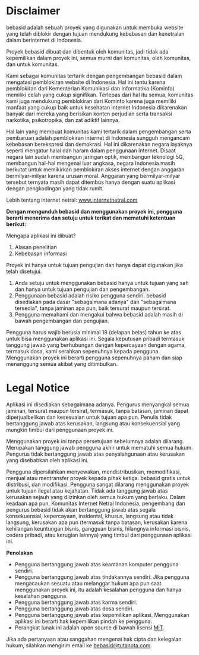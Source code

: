 # Disclaimer
bebasid adalah sebuah proyek yang digunakan untuk membuka website yang telah diblokir dengan tujuan mendukung kebebasan dan kenetralan dalam berinternet di Indonesia.

Proyek bebasid dibuat dan dibentuk oleh komunitas, jadi tidak ada kepemilikan dalam proyek ini, semua murni dari komunitas, oleh komunitas, dan untuk komunitas.

Kami sebagai komunitas tertarik dengan pengembangan bebasid dalam mengatasi pemblokiran website di Indonesia. Hal ini tentu karena pemblokiran dari Kementerian Komunikasi dan Informatika (Kominfo) memiliki celah yang cukup signifikan. Terlepas dari hal itu semua, komunitas kami juga mendukung pemblokiran dari Kominfo karena juga memiliki manfaat yang cukup baik untuk kesehatan internet Indonesia dikarenakan banyak dari mereka yang berisikan konten perjudian serta transaksi narkotika, psikotropika, dan zat adiktif lainnya.

Hal lain yang membuat komunitas kami tertarik dalam pengembangan serta pembaruan adalah pemblokiran internet di Indonesia sungguh mengancam kebebasan berekspresi dan demokrasi. Hal ini dikarenakan negara layaknya seperti mengatur halal dan haram dalam penggunaan internet. Disaat negara lain sudah membangun jaringan optik, membangun teknologi 5G, membangun hal-hal mengenai luar angkasa, negara Indonesia masih berkutat untuk memikirkan pemblokiran akses internet dengan anggaran bermilyar-milyar karena urusan moral. Anggaran yang bermilyar-milyar tersebut ternyata masih dapat ditembus hanya dengan suatu aplikasi dengan pengkodingan yang tidak rumit.

Lebih tentang internet netral: www.internetnetral.com

**Dengan mengunduh bebasid dan menggunakan proyek ini, pengguna berarti menerima dan setuju untuk terikat dan mematuhi ketentuan berikut:**

Mengapa aplikasi ini dibuat?
1. Alasan penelitian
2. Kebebasan informasi

Proyek ini hanya untuk tujuan pengujian dan hanya dapat digunakan jika telah disetujui.

1. Anda setuju untuk menggunakan bebasid hanya untuk tujuan yang sah dan hanya untuk tujuan pengujian dan pengembangan.
2. Penggunaan bebasid adalah risiko pengguna sendiri. bebasid disediakan pada dasar "sebagaimana adanya" dan "sebagaimana tersedia", tanpa jaminan apa pun, baik tersurat maupun tersirat.
3. Pengguna memahami dan mengakui bahwa bebasid adalah masih di bawah pengembangan dan pengujian.

Pengguna harus wajib berusia minimal 18 (delapan belas) tahun ke atas untuk bisa menggunakan aplikasi ini. Segala keputusan pribadi termasuk tanggung jawab yang berhubungan dengan kepercayaan dengan agama, termasuk dosa, kami serahkan sepenuhnya kepada pengguna. Menggunakan proyek ini berarti pengguna sepenuhnya paham dan siap menanggung semua akibat yang ditimbulkan.


# Legal Notice

Aplikasi ini disediakan sebagaimana adanya. Pengurus menyangkal semua jaminan, tersurat maupun tersirat, termasuk, tanpa batasan, jaminan dapat diperjualbelikan dan kesesuaian untuk tujuan apa pun. Penulis tidak bertanggung jawab atas kerusakan, langsung atau konsekuensial yang mungkin timbul dari penggunaan proyek ini.

Menggunakan proyek ini tanpa persetujuan sebelumnya adalah dilarang. Merupakan tanggung jawab pengguna akhir untuk mematuhi semua hukum. Pengurus tidak bertanggung jawab atas penyalahgunaan atau kerusakan yang disebabkan oleh aplikasi ini.

Pengguna dipersilahkan menyewakan, mendistribusikan, memodifikasi, menjual atau mentransfer proyek kepada pihak ketiga. bebasid gratis untuk distribusi, dan modifikasi. Pengguna sangat dilarang menggunakan proyek untuk tujuan ilegal atau kejahatan. Tidak ada tanggung jawab atas kerusakan sejauh yang diizinkan oleh semua hukum yang berlaku. Dalam keadaan apa pun, Komunitas Internet Netral Indonesia, pengembang dan pengurus bebasid tidak akan bertanggung jawab atas segala konsekuensial, kepercayaan, insidental, khusus, langsung atau tidak langsung, kerusakan apa pun (termasuk tanpa batasan, kerusakan karena kehilangan keuntungan bisnis, gangguan bisnis, hilangnya informasi bisnis, cedera pribadi, atau kerugian lainnya) yang timbul dari penggunaan aplikasi ini.

**Penolakan**

- Pengguna bertanggung jawab atas keamanan komputer pengguna sendiri.
- Pengguna bertanggung jawab atas tindakannya sendiri. Jika pengguna mengacaukan sesuatu atau melanggar hukum apa pun saat menggunakan proyek ini, itu adalah kesalahan pengguna dan hanya kesalahan pengguna.
- Pengguna bertanggung jawab atas karma sendiri.
- Pengguna bertanggung jawab atas dosa sendiri.
- Pengguna bertanggung jawab atas kepemilikan aplikasi. Menggunakan aplikasi ini berarti hak kepemilikan pindah ke pengguna.
- Perangkat lunak ini adalah open source di bawah lisensi [MIT](https://github.com/bebasid/bebasid/blob/master/LICENSE).

Jika ada pertanyaan atau sanggahan mengenai hak cipta dan kelegalan hukum, silahkan mengirim email ke bebasid@tutanota.com.

